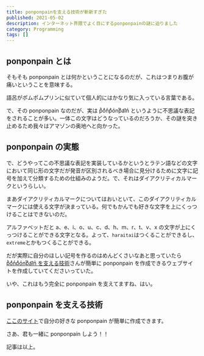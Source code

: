 ```yaml
---
title: ponponpainを支える技術が斬新すぎた
published: 2021-05-02
description: インターネット界隈でよく目にするponponpainの謎に迫りました
category: Programming
tags: []
---
```


## ponponpain とは

そもそも ponponpain とは何かということになるのだが、これはつまりお腹が痛いということを意味する。

語呂がポムポムプリンに似ていて個人的にはかなり気に入っている言葉である。

で、その ponponpain なのだが、実は pͪoͣnͬpͣoͥnͭpͣa͡inͥ というように不思議な表記をされることが多い。一体この文字はどうなっているのだろうか、その謎を突き止めるため我々はアマゾンの奥地へと向かった。

## ponponpain の実態

で、どうやってこの不思議な表記を実装しているかというとラテン語などの文字において同じ形の文字だが発音が区別されるべき場合に見分けるために文字に記号を加えて分類するための仕組みのようだ。で、それはダイアクリティカルマークというらしい。

まあダイアクリティカルマークについてはおいといて、このダイアクリティカルマークには使える文字が決まっている。何でもかんでも好きな文字を上にくっつけることはできないのだ。

アルファベットだと a、e、i、o、u、c、d、h、m、r、t、v、x の文字が上にくっつけることができる文字となる。よって、`haraitai`はつくることができるし、`extreme`とかもつくることができる。

だが実際に自分のほしい記号を作るのはめんどくさいなあと思っていたら[pͪoͣnͬpͣoͥnͭpͣa͡inͥ を支える技術](https://qiita.com/ykhirao/items/9ca1fbd294883e06dbd6)さんが簡単に ponponpain を作成できるウェブサイトを作成していてくださいっていた。

いや、これはもう完全に ponponpain を支えてますね、はい。



## ponponpain を支える技術

[ここのサイト](https://ykhirao.github.io/qiita/ponponpain/dist/)で自分の好きな ponponpain が簡単に作成できます。

さあ、君も一緒に ponponpain しよう！！

記事は以上。
